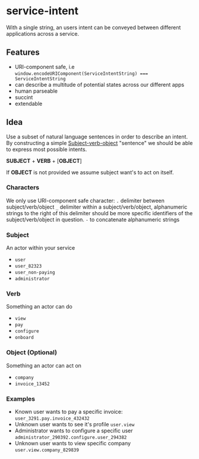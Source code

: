 # service-intent
With a single string, an users intent can be conveyed between different applications across a service.

## Features
- URI-component safe, i.e `window.encodeURIComponent(ServiceIntentString) === ServiceIntentString`
- can describe a multitude of potential states across our different apps
- human parseable
- succint
- extendable

## Idea
Use a subset of natural language sentences in order to describe an intent.
By constructing a simple [Subject-verb-object](https://en.wikipedia.org/wiki/Subject%E2%80%93verb%E2%80%93object) 
"sentence" we should be able to express most possible intents.

**SUBJECT** +  **VERB** + [**OBJECT**]

If **OBJECT** is not provided we assume subject want's to act on itself.

### Characters
We only use URI-component safe character:
`.` delimiter between subject/verb/object
`_` delimiter within a subject/verb/object, alphanumeric strings to the right of this delimiter 
should be more specific identifiers of the subject/verb/object in question.
`-` to concatenate alphanumeric strings

### Subject
An actor within your service
- `user`
- `user_82323`
- `user_non-paying`
- `administrator`

### Verb
Something an actor can do
- `view`
- `pay`
- `configure`
- `onboard`

### Object (Optional)
Something an actor can act on
- `company`
- `invoice_13452`

### Examples
- Known user wants to pay a specific invoice:
`user_3291.pay.invoice_432432`
- Unknown user wants to see it's profile
`user.view`
- Administrator wants to configure a specific user
`administrator_290392.configure.user_294382`
- Unknown user wants to view specific company
`user.view.company_829839`
